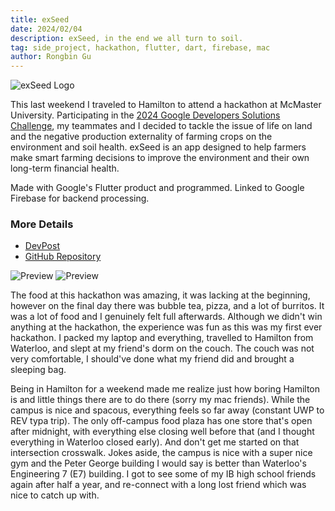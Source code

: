 ```yaml
---
title: exSeed
date: 2024/02/04
description: exSeed, in the end we all turn to soil.
tag: side_project, hackathon, flutter, dart, firebase, mac
author: Rongbin Gu
---
```


![exSeed Logo](https://d112y698adiu2z.cloudfront.net/photos/production/software_photos/002/782/780/datas/gallery.jpg)

This last weekend I traveled to Hamilton to attend a hackathon at McMaster University. Participating in the [2024 Google Developers Solutions Challenge](https://developers.google.com/community/gdsc-solution-challenge), my teammates and I decided to tackle the issue of life on land and the negative production externality of farming crops on the environment and soil health. exSeed is an app designed to help farmers make smart farming decisions to improve the environment and their own long-term financial health. 

Made with Google's Flutter product and programmed. Linked to Google Firebase for backend processing. 

### More Details
- [DevPost](https://devpost.com/software/exseed)
- [GitHub Repository](https://github.com/zainthemaynnn/exSeed)

![Preview](https://d112y698adiu2z.cloudfront.net/photos/production/software_photos/002/755/239/datas/gallery.jpg)
![Preview](https://d112y698adiu2z.cloudfront.net/photos/production/software_photos/002/755/238/datas/gallery.jpg)

The food at this hackathon was amazing, it was lacking at the beginning, however on the final day there was bubble tea, pizza, and a lot of burritos. It was a lot of food and I genuinely felt full afterwards. Although we didn't win anything at the hackathon, the experience was fun as this was my first ever hackathon. I packed my laptop and everything, travelled to Hamilton from Waterloo, and slept at my friend's dorm on the couch. The couch was not very comfortable, I should've done what my friend did and brought a sleeping bag. 

Being in Hamilton for a weekend made me realize just how boring Hamilton is and little things there are to do there (sorry my mac friends). While the campus is nice and spacous, everything feels so far away (constant UWP to REV typa trip). The only off-campus food plaza has one store that's open after midnight, with everything else closing well before that (and I thought everything in Waterloo closed early). And don't get me started on that intersection crosswalk. Jokes aside, the campus is nice with a super nice gym and the Peter George building I would say is better than Waterloo's Engineering 7 (E7) building. I got to see some of my IB high school friends again after half a year, and re-connect with a long lost friend which was nice to catch up with. 